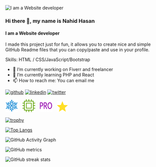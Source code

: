 ![I am a Website developer](https://appsmaventech.com/assets/images/blog/the-future-of-web-development.png)
### Hi there 👋, my name is Nahid Hasan
#### I am a Website developer


I made this project just for fun, it allows you to create nice and simple GitHub Readme files that you can copy/paste and use in your profile.

Skills: HTML / CSS/JavaScript/Bootstrap

- 🔭 I’m currently working on Fiverr and freelancer 
- 🌱 I’m currently learning PHP and React 
- 📫 How to reach me: You can email me 


[<img src='https://cdn.jsdelivr.net/npm/simple-icons@3.0.1/icons/github.svg' alt='github' height='40'>](https://github.com/nahidreyad206)  [<img src='https://cdn.jsdelivr.net/npm/simple-icons@3.0.1/icons/linkedin.svg' alt='linkedin' height='40'>](https://www.linkedin.com/in/nahidreyad206/)  [<img src='https://cdn.jsdelivr.net/npm/simple-icons@3.0.1/icons/twitter.svg' alt='twitter' height='40'>](https://twitter.com/ReyadNahid)  

<a href='https://archiveprogram.github.com/'><img src='https://raw.githubusercontent.com/acervenky/animated-github-badges/master/assets/acbadge.gif' width='40' height='40'></a> <a href='https://docs.github.com/en/developers'><img src='https://raw.githubusercontent.com/acervenky/animated-github-badges/master/assets/devbadge.gif' width='40' height='40'></a> <a href='https://github.com/pricing'><img src='https://raw.githubusercontent.com/acervenky/animated-github-badges/master/assets/pro.gif' width='40' height='40'></a> <a href='https://stars.github.com/'><img src='https://raw.githubusercontent.com/acervenky/animated-github-badges/master/assets/starbadge.gif' width='35' height='35'></a> 

[![trophy](https://github-profile-trophy.vercel.app/?username=nahidreyad206)](https://github.com/ryo-ma/github-profile-trophy)

[![Top Langs](https://github-readme-stats.vercel.app/api/top-langs/?username=nahidreyad206)](https://github.com/anuraghazra/github-readme-stats)

![GitHub Activity Graph](https://activity-graph.herokuapp.com/graph?username=nahidreyad206)  

![GitHub metrics](https://metrics.lecoq.io/nahidreyad206)  

![GitHub streak stats](https://github-readme-streak-stats.herokuapp.com/?user=nahidreyad206)  


